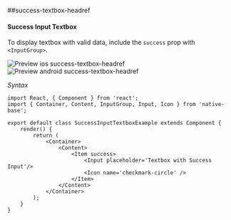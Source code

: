 ##success-textbox-headref
#### Success Input Textbox

To display textbox with valid data, include the <code>success</code> prop with <code>&lt;InputGroup></code>.

![Preview ios success-textbox-headref](https://github.com/GeekyAnts/NativeBase-KitchenSink/raw/master/screenshots/ios/successInput.png)
![Preview android success-textbox-headref](https://github.com/GeekyAnts/NativeBase-KitchenSink/raw/master/screenshots/android/successInput.png)

*Syntax*        
<pre class="line-numbers"><code class="language-jsx">import React, { Component } from 'react';
import { Container, Content, InputGroup, Input, Icon } from 'native-base';
​
export default class SuccessInputTextboxExample extends Component {
    render() {
        return (
            &lt;Container>
                &lt;Content>
                    &lt;Item success>
                        &lt;Input placeholder='Textbox with Success Input'/>
                        &lt;Icon name='checkmark-circle' />
                    &lt;/Item>
                &lt;/Content>
            &lt;/Container>
        );
    }
}</code></pre><br />
